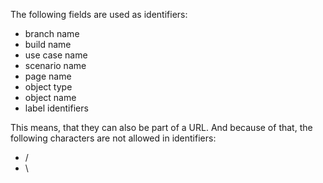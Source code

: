 The following fields are used as identifiers:

* branch name
* build name
* use case name
* scenario name
* page name
* object type
* object name
* label identifiers

This means, that they can also be part of a URL. And because of that, the following characters are not allowed in identifiers:
* /
* \